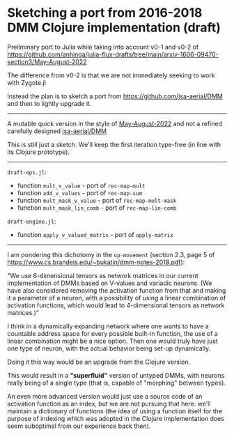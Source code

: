 # Sketching a port from 2016-2018 DMM Clojure implementation (draft)

Preliminary port to Julia while taking into account v0-1 and v0-2 of https://github.com/anhinga/julia-flux-drafts/tree/main/arxiv-1606-09470-section3/May-August-2022

The difference from v0-2 is that we are not immediately seeking to work with Zygote.jl

Instead the plan is to sketch a port from https://github.com/jsa-aerial/DMM and then to lightly upgrade it.

***

A mutable quick version in the style of [May-August-2022](https://github.com/anhinga/julia-flux-drafts/tree/main/arxiv-1606-09470-section3/May-August-2022)
and not a refined carefully designed [jsa-aerial/DMM](https://github.com/jsa-aerial/DMM)

This is still just a sketch. We'll keep the first iteration type-free (in line with its Clojure prototype).

***

`draft-ops.jl`:

  * function `mult_v_value` - port of `rec-map-mult`
  * function `add_v_values` - port of `rec-map-sum`
  * function `mult_mask_v_value` - port of `rec-map-mult-mask`
  * function `mult_mask_lin_comb` - port of `rec-map-lin-comb`
  
`draft-engine.jl`:

  * function `apply_v_valued_matrix` - port of `apply-matrix`
  
***

I am pondering this dichotomy in the `up-movement` (section 2.3, page 5 of https://www.cs.brandeis.edu/~bukatin/dmm-notes-2018.pdf):

"We use 6-dimensional tensors as network matrices in our current implementation
of DMMs based on V-values and variadic neurons. (We have also considered
removing the activation function from that and making it a parameter of a
neuron, with a possibility of using a linear combination of activation functions,
which would lead to 4-dimensional tensors as network matrices.)"

I think in a dynamically expanding network where one wants to have a countable
address space for every possible built-in function, the use of a linear combination
might be a nice option. Then one would truly have just one type of neuron,
with the actual behavior being set-up dynamically.

Doing it this way would be an upgrade from the Clojure version.

This would result in a **"superfluid"** version of untyped DMMs,
with neurons really being of a single type (that is, capable of
"morphing" between types).

An even more advanced version would just use a source code of
an activation function as an index, but we are not pursuing that
here: we'll maintain a dictionary of functions (the idea of
using a function itself for the purpose of indexing which was
adopted in the Clojure implementation does seem suboptimal from
our experience back then).



